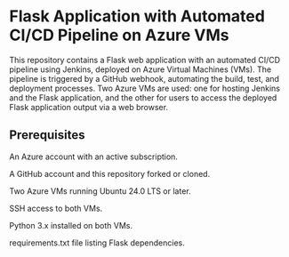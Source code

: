 # Flask Application with Automated CI/CD Pipeline on Azure VMs

This repository contains a Flask web application with an automated CI/CD pipeline using Jenkins, deployed on Azure Virtual Machines (VMs). The pipeline is triggered by a GitHub webhook, automating the build, test, and deployment processes. Two Azure VMs are used: one for hosting Jenkins and the Flask application, and the other for users to access the deployed Flask application output via a web browser.

## Prerequisites

  An Azure account with an active subscription.
  
  A GitHub account and this repository forked or cloned.
  
  Two Azure VMs running Ubuntu 24.0 LTS or later.
  
  SSH access to both VMs.
  
  Python 3.x installed on both VMs.
  
  requirements.txt file listing Flask dependencies.




